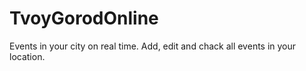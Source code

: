 # TvoyGorodOnline

Events in your city on real time. Add, edit and chack all events in your location. 



